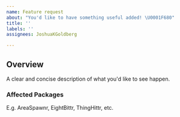 ```yaml
---
name: Feature request
about: "You'd like to have something useful added! \U0001F680"
title: ''
labels: ''
assignees: JoshuaKGoldberg

---
```


## Overview
A clear and concise description of what you'd like to see happen.

### Affected Packages
E.g. AreaSpawnr, EightBittr, ThingHittr, etc.
